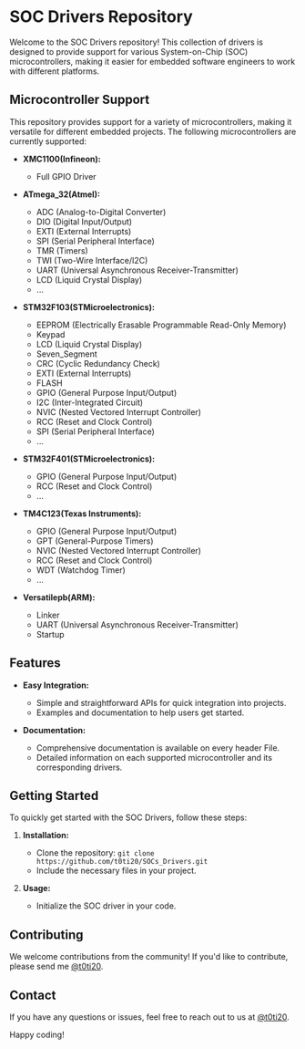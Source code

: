 # SOC Drivers Repository

Welcome to the SOC Drivers repository! This collection of drivers is designed to provide support for various System-on-Chip (SOC) microcontrollers, making it easier for embedded software engineers to work with different platforms.

## Microcontroller Support

This repository provides support for a variety of microcontrollers, making it versatile for different embedded projects. The following microcontrollers are currently supported:

- **XMC1100(Infineon):**
    - Full GPIO Driver

- **ATmega_32(Atmel):**
    - ADC (Analog-to-Digital Converter)
    - DIO (Digital Input/Output)
    - EXTI (External Interrupts)
    - SPI (Serial Peripheral Interface)
    - TMR (Timers)
    - TWI (Two-Wire Interface/I2C)
    - UART (Universal Asynchronous Receiver-Transmitter)
    - LCD (Liquid Crystal Display)
    - ...

- **STM32F103(STMicroelectronics):**
    - EEPROM (Electrically Erasable Programmable Read-Only Memory)
    - Keypad
    - LCD (Liquid Crystal Display)
    - Seven_Segment
    - CRC (Cyclic Redundancy Check)
    - EXTI (External Interrupts)
    - FLASH
    - GPIO (General Purpose Input/Output)
    - I2C (Inter-Integrated Circuit)
    - NVIC (Nested Vectored Interrupt Controller)
    - RCC (Reset and Clock Control)
    - SPI (Serial Peripheral Interface)
    - ...

- **STM32F401(STMicroelectronics):**
    - GPIO (General Purpose Input/Output)
    - RCC (Reset and Clock Control)
    - ...

- **TM4C123(Texas Instruments):**
    - GPIO (General Purpose Input/Output)
    - GPT (General-Purpose Timers)
    - NVIC (Nested Vectored Interrupt Controller)
    - RCC (Reset and Clock Control)
    - WDT (Watchdog Timer)
    - ...

- **Versatilepb(ARM):**
    - Linker
    - UART (Universal Asynchronous Receiver-Transmitter)
    - Startup


## Features

- **Easy Integration:**
  - Simple and straightforward APIs for quick integration into projects.
  - Examples and documentation to help users get started.

- **Documentation:**
  - Comprehensive documentation is available on every header File.
  - Detailed information on each supported microcontroller and its corresponding drivers.

## Getting Started

To quickly get started with the SOC Drivers, follow these steps:

1. **Installation:**
   - Clone the repository: `git clone https://github.com/t0ti20/SOCs_Drivers.git`
   - Include the necessary files in your project.

2. **Usage:**
   - Initialize the SOC driver in your code.

## Contributing

We welcome contributions from the community! If you'd like to contribute, please send me [@t0ti20](https://www.linkedin.com/in/t0ti20/).

## Contact

If you have any questions or issues, feel free to reach out to us at  [@t0ti20](https://www.linkedin.com/in/t0ti20/).

Happy coding!
